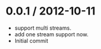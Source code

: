 
0.0.1 / 2012-10-11 
==================

  * support multi streams.
  * add one stream support now.
  * Initial commit
